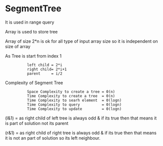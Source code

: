 # SegmentTree
It is used in range query

Array is used to store tree

Array of size 2*n is ok for all type of input array size so it is independent on size of array

As Tree is start from index 1 

              left child = 2*i
              right child= 2*i+1
              parent     = i/2
              
Complexity of Segment Tree              

              Space Complexity to create a tree = 0(n)
              Time Complexity to create a tree  = 0(n)
              Time Complexity to searh element  = 0(logn)
              Time Complexity to query          = 0(logn)
              Time Complexity to update         = 0(logn)
              
(l&1) = as right child of left tree is always odd & if its true then that means it is part of solution not its parent

(r&1) = as right child of right tree is always odd & if its true then that means it is not an part of solution so its left neighbour.
